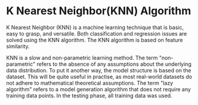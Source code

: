 # K Nearest Neighbor(KNN) Algorithm

K Nearest Neighbor (KNN) is a machine learning technique that is basic, easy to grasp, and versatile. Both classification and regression issues are solved using the KNN algorithm. The KNN algorithm is based on feature similarity. 

KNN is a slow and non-parametric learning method. The term "non-parametric" refers to the absence of any assumptions about the underlying data distribution. To put it another way, the model structure is based on the dataset. This will be quite useful in practise, as most real-world datasets do not adhere to mathematical theoretical assumptions. The term "lazy algorithm" refers to a model generation algorithm that does not require any training data points. In the testing phase, all training data was used.
